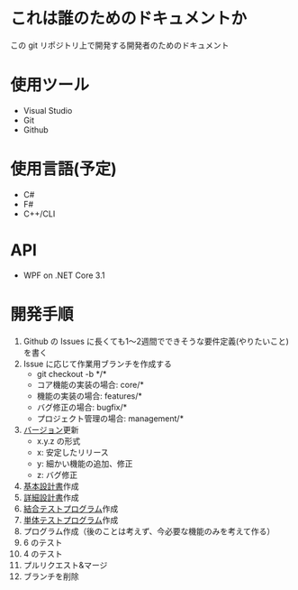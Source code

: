 # これは誰のためのドキュメントか
この git リポジトリ上で開発する開発者のためのドキュメント

# 使用ツール
- Visual Studio
- Git
- Github

# 使用言語(予定)
- C#
- F#
- C++/CLI

# API
- WPF on .NET Core 3.1

# 開発手順
1. Github の Issues に長くても1～2週間でできそうな要件定義(やりたいこと)を書く
2. Issue に応じて作業用ブランチを作成する
	- git checkout -b \*/*
	- コア機能の実装の場合: core/*
	- 機能の実装の場合: features/*
	- バグ修正の場合: bugfix/*
	- プロジェクト管理の場合: management/*
3. [バージョン](/version)更新
	- x.y.z の形式
	- x: 安定したリリース
	- y: 細かい機能の追加、修正
	- z: バグ修正
4. [基本設計書](/document/outline.md)作成
5. [詳細設計書](/document/)作成
6. [結合テストプログラム](/test/IntegrationTest/)作成
7. [単体テストプログラム](/test/UnitTest/)作成
8. プログラム作成（後のことは考えず、今必要な機能のみを考えて作る）
9. 6 のテスト
10. 4 のテスト
11. プルリクエスト&マージ
12. ブランチを削除
